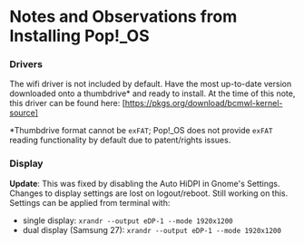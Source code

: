 # Notes and Observations from Installing Pop!_OS


### Drivers
The wifi driver is not included by default. Have the most up-to-date version downloaded onto a thumbdrive* and ready to install. At the time of this note, this driver can be found here: [https://pkgs.org/download/bcmwl-kernel-source]

*Thumbdrive format cannot be `exFAT`; Pop!_OS does not provide `exFAT` reading functionality by default due to patent/rights issues.


### Display

**Update**: This was fixed by disabling the Auto HiDPI in Gnome's Settings.
Changes to display settings are lost on logout/reboot. Still working on this. Settings can be applied from terminal with:
* single display: `xrandr --output eDP-1 --mode 1920x1200`
* dual display (Samsung 27): `xrandr --output eDP-1 --mode 1920x1200`
